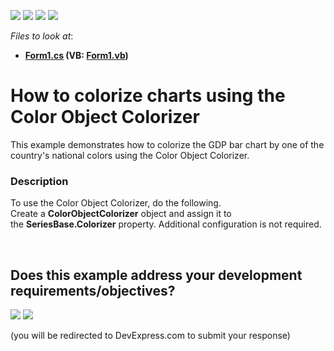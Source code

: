 <!-- default badges list -->
![](https://img.shields.io/endpoint?url=https://codecentral.devexpress.com/api/v1/VersionRange/128572861/15.1.3%2B)
[![](https://img.shields.io/badge/Open_in_DevExpress_Support_Center-FF7200?style=flat-square&logo=DevExpress&logoColor=white)](https://supportcenter.devexpress.com/ticket/details/T245209)
[![](https://img.shields.io/badge/📖_How_to_use_DevExpress_Examples-e9f6fc?style=flat-square)](https://docs.devexpress.com/GeneralInformation/403183)
[![](https://img.shields.io/badge/💬_Leave_Feedback-feecdd?style=flat-square)](#does-this-example-address-your-development-requirementsobjectives)
<!-- default badges end -->
<!-- default file list -->
*Files to look at*:

* **[Form1.cs](./CS/ColorObjectColorizerExample/Form1.cs) (VB: [Form1.vb](./VB/ColorObjectColorizerExample/Form1.vb))**
<!-- default file list end -->
# How to colorize charts using the Color Object Colorizer


This example demonstrates how to colorize the GDP bar chart by one of the country's national colors using the Color Object Colorizer.


<h3>Description</h3>

<p>To use the Color Object Colorizer, do&nbsp;the following.<br />Create a&nbsp;<strong>ColorObjectColorizer</strong>&nbsp;object and assign it to the&nbsp;<strong>SeriesBase.Colorizer</strong>&nbsp;property. Additional configuration is not required.</p>

<br/>


<!-- feedback -->
## Does this example address your development requirements/objectives?

[<img src="https://www.devexpress.com/support/examples/i/yes-button.svg"/>](https://www.devexpress.com/support/examples/survey.xml?utm_source=github&utm_campaign=winforms-chart-colorize-charts-using-the-color-object-colorizer&~~~was_helpful=yes) [<img src="https://www.devexpress.com/support/examples/i/no-button.svg"/>](https://www.devexpress.com/support/examples/survey.xml?utm_source=github&utm_campaign=winforms-chart-colorize-charts-using-the-color-object-colorizer&~~~was_helpful=no)

(you will be redirected to DevExpress.com to submit your response)
<!-- feedback end -->
